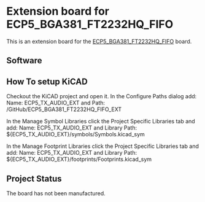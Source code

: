 # Extension board for ECP5_BGA381_FT2232HQ_FIFO
This is an extension board for the [ECP5_BGA381_FT2232HQ_FIFO](https://github.com/gildobjanschi/ECP5_BGA381_FT2232HQ_FIFO) board.

## Software

## How To setup KiCAD
Checkout the KiCAD project and open it. In the Configure Paths dialog add: Name: ECP5_TX_AUDIO_EXT and Path: <The full path to the GitHub directory>/GitHub/ECP5_BGA381_FT2232HQ_FIFO_EXT

In the Manage Symbol Libraries click the Project Specific Libraries tab and add: Name: ECP5_TX_AUDIO_EXT and Library Path: ${ECP5_TX_AUDIO_EXT}/symbols/Symbols.kicad_sym

In the Manage Footprint Libraries click the Project Specific Libraries tab and add: Name: ECP5_TX_AUDIO_EXT and Library Path: ${ECP5_TX_AUDIO_EXT}/footprints/Footprints.kicad_sym

## Project Status
The board has not been manufactured.
